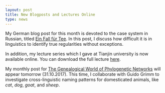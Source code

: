 ```yaml
---
layout: post
title: New Blogposts and Lectures Online 
type: news
---
```


My German blog post for this month is devoted to the case system in Russian, titled [Ein Fall für Tee](https://wub.hypotheses.org/147). In this post, I discuss how difficult it is in linguistics to identify true regularities without exceptions. 

In addition, my lecture series which I gave at Tianjin university is now available online. You can download the full lecture [here](http://lingulist.de/documents/lectures/list-2017-lecture-ws-calc.pdf).

My monthly post for [The Genealogical World of Phylogenetic Networks](http://phylonetworks.blogspot.de/) will appear tomorrow (31.10.2017). This time, I collaborate with Guido Grimm to investigate cross-linguistic naming patterns for domesticated animals, like *cat*, *dog*, *goat*, and *sheep*.


